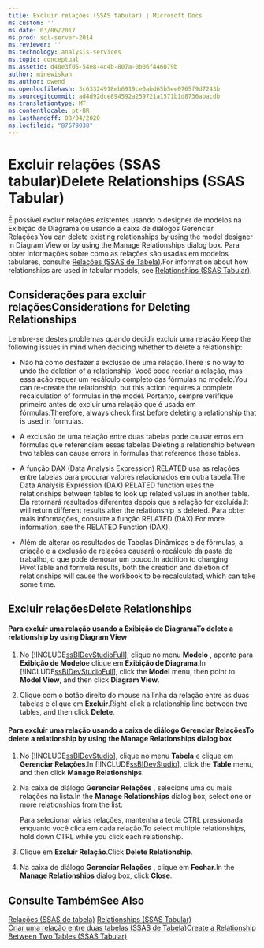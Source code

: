 ```yaml
---
title: Excluir relações (SSAS tabular) | Microsoft Docs
ms.custom: ''
ms.date: 03/06/2017
ms.prod: sql-server-2014
ms.reviewer: ''
ms.technology: analysis-services
ms.topic: conceptual
ms.assetid: d40e3f05-54e8-4c4b-807a-0b06f446079b
author: minewiskan
ms.author: owend
ms.openlocfilehash: 3c63324918eb6919ce0abd65b5ee0765f9d7243b
ms.sourcegitcommit: ad4d92dce894592a259721a1571b1d8736abacdb
ms.translationtype: MT
ms.contentlocale: pt-BR
ms.lasthandoff: 08/04/2020
ms.locfileid: "87679038"
---
```

# <a name="delete-relationships-ssas-tabular"></a><span data-ttu-id="84ef8-102">Excluir relações (SSAS tabular)</span><span class="sxs-lookup"><span data-stu-id="84ef8-102">Delete Relationships (SSAS Tabular)</span></span>
  <span data-ttu-id="84ef8-103">É possível excluir relações existentes usando o designer de modelos na Exibição de Diagrama ou usando a caixa de diálogos Gerenciar Relações.</span><span class="sxs-lookup"><span data-stu-id="84ef8-103">You can delete existing relationships by using the model designer in Diagram View or by using the Manage Relationships dialog box.</span></span> <span data-ttu-id="84ef8-104">Para obter informações sobre como as relações são usadas em modelos tabulares, consulte [Relações &#40;SSAS de Tabela&#41;](relationships-ssas-tabular.md).</span><span class="sxs-lookup"><span data-stu-id="84ef8-104">For information about how relationships are used in tabular models, see [Relationships &#40;SSAS Tabular&#41;](relationships-ssas-tabular.md).</span></span>  
  
## <a name="considerations-for-deleting-relationships"></a><span data-ttu-id="84ef8-105">Considerações para excluir relações</span><span class="sxs-lookup"><span data-stu-id="84ef8-105">Considerations for Deleting Relationships</span></span>  
 <span data-ttu-id="84ef8-106">Lembre-se destes problemas quando decidir excluir uma relação:</span><span class="sxs-lookup"><span data-stu-id="84ef8-106">Keep the following issues in mind when deciding whether to delete a relationship:</span></span>  
  
-   <span data-ttu-id="84ef8-107">Não há como desfazer a exclusão de uma relação.</span><span class="sxs-lookup"><span data-stu-id="84ef8-107">There is no way to undo the deletion of a relationship.</span></span> <span data-ttu-id="84ef8-108">Você pode recriar a relação, mas essa ação requer um recálculo completo das fórmulas no modelo.</span><span class="sxs-lookup"><span data-stu-id="84ef8-108">You can re-create the relationship, but this action requires a complete recalculation of formulas in the model.</span></span> <span data-ttu-id="84ef8-109">Portanto, sempre verifique primeiro antes de excluir uma relação que é usada em fórmulas.</span><span class="sxs-lookup"><span data-stu-id="84ef8-109">Therefore, always check first before deleting a relationship that is used in formulas.</span></span>  
  
-   <span data-ttu-id="84ef8-110">A exclusão de uma relação entre duas tabelas pode causar erros em fórmulas que referenciam essas tabelas.</span><span class="sxs-lookup"><span data-stu-id="84ef8-110">Deleting a relationship between two tables can cause errors in formulas that reference these tables.</span></span>  
  
-   <span data-ttu-id="84ef8-111">A função DAX (Data Analysis Expression) RELATED usa as relações entre tabelas para procurar valores relacionados em outra tabela.</span><span class="sxs-lookup"><span data-stu-id="84ef8-111">The Data Analysis Expression (DAX) RELATED function uses the relationships between tables to look up related values in another table.</span></span> <span data-ttu-id="84ef8-112">Ela retornará resultados diferentes depois que a relação for excluída.</span><span class="sxs-lookup"><span data-stu-id="84ef8-112">It will return different results after the relationship is deleted.</span></span> <span data-ttu-id="84ef8-113">Para obter mais informações, consulte a função RELATED (DAX).</span><span class="sxs-lookup"><span data-stu-id="84ef8-113">For more information, see the RELATED Function (DAX).</span></span>  
  
-   <span data-ttu-id="84ef8-114">Além de alterar os resultados de Tabelas Dinâmicas e de fórmulas, a criação e a exclusão de relações causará o recálculo da pasta de trabalho, o que pode demorar um pouco.</span><span class="sxs-lookup"><span data-stu-id="84ef8-114">In addition to changing PivotTable and formula results, both the creation and deletion of relationships will cause the workbook to be recalculated, which can take some time.</span></span>  
  
## <a name="delete-relationships"></a><span data-ttu-id="84ef8-115">Excluir relações</span><span class="sxs-lookup"><span data-stu-id="84ef8-115">Delete Relationships</span></span>  
  
#### <a name="to-delete-a-relationship-by-using-diagram-view"></a><span data-ttu-id="84ef8-116">Para excluir uma relação usando a Exibição de Diagrama</span><span class="sxs-lookup"><span data-stu-id="84ef8-116">To delete a relationship by using Diagram View</span></span>  
  
1.  <span data-ttu-id="84ef8-117">No [!INCLUDE[ssBIDevStudioFull](../../includes/ssbidevstudiofull-md.md)], clique no menu **Modelo** , aponte para **Exibição de Modelo**e clique em **Exibição de Diagrama**.</span><span class="sxs-lookup"><span data-stu-id="84ef8-117">In [!INCLUDE[ssBIDevStudioFull](../../includes/ssbidevstudiofull-md.md)], click the **Model** menu, then point to **Model View**, and then click **Diagram View**.</span></span>  
  
2.  <span data-ttu-id="84ef8-118">Clique com o botão direito do mouse na linha da relação entre as duas tabelas e clique em **Excluir**.</span><span class="sxs-lookup"><span data-stu-id="84ef8-118">Right-click a relationship line between two tables, and then click **Delete**.</span></span>  
  
#### <a name="to-delete-a-relationship-by-using-the-manage-relationships-dialog-box"></a><span data-ttu-id="84ef8-119">Para excluir uma relação usando a caixa de diálogo Gerenciar Relações</span><span class="sxs-lookup"><span data-stu-id="84ef8-119">To delete a relationship by using the Manage Relationships dialog box</span></span>  
  
1.  <span data-ttu-id="84ef8-120">No [!INCLUDE[ssBIDevStudio](../../includes/ssbidevstudio-md.md)], clique no menu **Tabela** e clique em **Gerenciar Relações**.</span><span class="sxs-lookup"><span data-stu-id="84ef8-120">In [!INCLUDE[ssBIDevStudio](../../includes/ssbidevstudio-md.md)], click the **Table** menu, and then click **Manage Relationships**.</span></span>  
  
2.  <span data-ttu-id="84ef8-121">Na caixa de diálogo **Gerenciar Relações** , selecione uma ou mais relações na lista.</span><span class="sxs-lookup"><span data-stu-id="84ef8-121">In the **Manage Relationships** dialog box, select one or more relationships from the list.</span></span>  
  
     <span data-ttu-id="84ef8-122">Para selecionar várias relações, mantenha a tecla CTRL pressionada enquanto você clica em cada relação.</span><span class="sxs-lookup"><span data-stu-id="84ef8-122">To select multiple relationships, hold down CTRL while you click each relationship.</span></span>  
  
3.  <span data-ttu-id="84ef8-123">Clique em **Excluir Relação**.</span><span class="sxs-lookup"><span data-stu-id="84ef8-123">Click **Delete Relationship**.</span></span>  
  
4.  <span data-ttu-id="84ef8-124">Na caixa de diálogo **Gerenciar Relações** , clique em **Fechar**.</span><span class="sxs-lookup"><span data-stu-id="84ef8-124">In the **Manage Relationships** dialog box, click **Close**.</span></span>  
  
## <a name="see-also"></a><span data-ttu-id="84ef8-125">Consulte Também</span><span class="sxs-lookup"><span data-stu-id="84ef8-125">See Also</span></span>  
 <span data-ttu-id="84ef8-126">[Relações &#40;SSAS de tabela&#41;](relationships-ssas-tabular.md) </span><span class="sxs-lookup"><span data-stu-id="84ef8-126">[Relationships &#40;SSAS Tabular&#41;](relationships-ssas-tabular.md) </span></span>  
 [<span data-ttu-id="84ef8-127">Criar uma relação entre duas tabelas &#40;SSAS de Tabela&#41;</span><span class="sxs-lookup"><span data-stu-id="84ef8-127">Create a Relationship Between Two Tables &#40;SSAS Tabular&#41;</span></span>](create-a-relationship-between-two-tables-ssas-tabular.md)  
  
  
